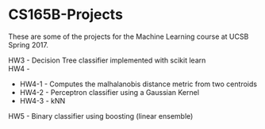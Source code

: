 # CS165B-Projects

These are some of the projects for the Machine Learning course at UCSB Spring 2017.

HW3 - Decision Tree classifier implemented with scikit learn   
HW4 - 
* HW4-1 - Computes the malhalanobis distance metric from two centroids  
* HW4-2 - Perceptron classifier using a Gaussian Kernel  
* HW4-3 - kNN     

HW5 - Binary classifier using boosting (linear ensemble)
